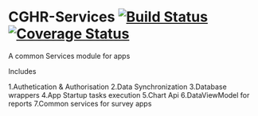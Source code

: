 CGHR-Services  [![Build Status](https://travis-ci.org/cghr/cghr-services.png?branch=master)](https://travis-ci.org/cghr/cghr-services) [![Coverage Status](https://img.shields.io/coveralls/cghr/cghr-services.svg)](https://coveralls.io/r/cghr/cghr-services?branch=master)
=============


A common Services module for apps

Includes

1.Authetication & Authorisation
2.Data Synchronization 
3.Database wrappers
4.App Startup tasks execution
5.Chart Api 
6.DataViewModel for reports
7.Common services for survey apps
